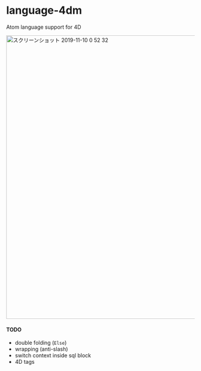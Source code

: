 # language-4dm
 Atom language support for 4D

<img width="758" alt="スクリーンショット 2019-11-10 0 52 32" src="https://user-images.githubusercontent.com/1725068/68531336-79927900-0354-11ea-9587-45be0c130e6e.png">

#### TODO

* double folding (``Else``)
* wrapping (anti-slash)
* switch context inside sql block
* 4D tags
